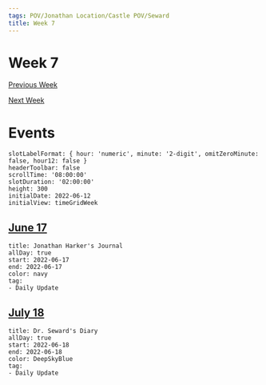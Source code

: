 ```yaml
---
tags: POV/Jonathan Location/Castle POV/Seward 
title: Week 7
---
```


# Week 7

[Previous Week](2022-W24.md)

[Next Week](2022-W26.md)

# Events

```itinerary
slotLabelFormat: { hour: 'numeric', minute: '2-digit', omitZeroMinute: false, hour12: false }
headerToolbar: false
scrollTime: '08:00:00'
slotDuration: '02:00:00'
height: 300
initialDate: 2022-06-12
initialView: timeGridWeek

```

## [June 17](2022-06-17.md)

```itinerary-event
title: Jonathan Harker's Journal
allDay: true
start: 2022-06-17
end: 2022-06-17
color: navy
tag:
- Daily Update
```

## [July 18](2022-06-18.md)

```itinerary-event
title: Dr. Seward's Diary
allDay: true
start: 2022-06-18
end: 2022-06-18
color: DeepSkyBlue
tag:
- Daily Update
```